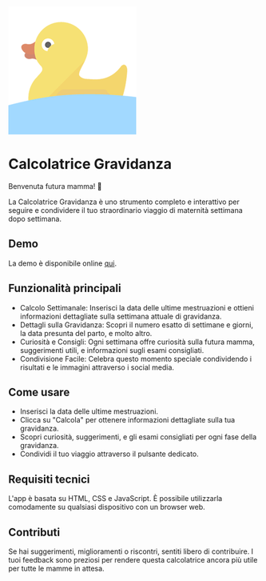 ![Calcolatrice Gravidanza Logo](https://raw.githubusercontent.com/FL3R/calcolatrice-gravidanza/main/favicon.png)
# Calcolatrice Gravidanza

Benvenuta futura mamma! 🤰

La Calcolatrice Gravidanza è uno strumento completo e interattivo per seguire e condividere il tuo straordinario viaggio di maternità settimana dopo settimana.

## Demo

La demo è disponibile online [qui](https://fl3r.github.io/calcolatrice-gravidanza/).

## Funzionalità principali
- Calcolo Settimanale: Inserisci la data delle ultime mestruazioni e ottieni informazioni dettagliate sulla settimana attuale di gravidanza.
- Dettagli sulla Gravidanza: Scopri il numero esatto di settimane e giorni, la data presunta del parto, e molto altro.
- Curiosità e Consigli: Ogni settimana offre curiosità sulla futura mamma, suggerimenti utili, e informazioni sugli esami consigliati.
- Condivisione Facile: Celebra questo momento speciale condividendo i risultati e le immagini attraverso i social media.

## Come usare
- Inserisci la data delle ultime mestruazioni.
- Clicca su "Calcola" per ottenere informazioni dettagliate sulla tua gravidanza.
- Scopri curiosità, suggerimenti, e gli esami consigliati per ogni fase della gravidanza.
- Condividi il tuo viaggio attraverso il pulsante dedicato.

## Requisiti tecnici
L'app è basata su HTML, CSS e JavaScript. È possibile utilizzarla comodamente su qualsiasi dispositivo con un browser web.

## Contributi
Se hai suggerimenti, miglioramenti o riscontri, sentiti libero di contribuire. I tuoi feedback sono preziosi per rendere questa calcolatrice ancora più utile per tutte le mamme in attesa.
